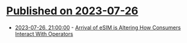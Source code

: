 # [Published on 2023-07-26](index.md)

* [2023-07-26, 21:00:00](https://tech.slashdot.org/story/23/07/26/2055244/arrival-of-esim-is-altering-how-consumers-interact-with-operators?utm_source=rss1.0mainlinkanon&utm_medium=feed) - [Arrival of eSIM is Altering How Consumers Interact With Operators](https://tech.slashdot.org/story/23/07/26/2055244/arrival-of-esim-is-altering-how-consumers-interact-with-operators?utm_source=rss1.0mainlinkanon&utm_medium=feed)

